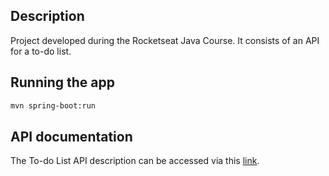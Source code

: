 ## Description

Project developed during the Rocketseat Java Course. It consists of an API for a to-do list.

## Running the app

```bash
mvn spring-boot:run
```

## API documentation

The To-do List API description can be accessed via this [link](https://ps7syn1gts.apidog.io/).
